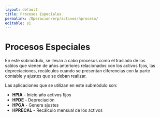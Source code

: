 ```yaml
---
layout: default
title: Procesos Especiales
permalink: /Operacion/erp/activos/hproceso/
editable: si
---
```


# Procesos Especiales

En este submódulo, se llevan a cabo procesos como el traslado de los saldos que vienen de años anteriores relacionados con los activos fijos, las depreciaciones, recálculos cuando se presentan diferencias con la parte contable y ajustes que se deban realizar.    

Las aplicaciones que se utilizan en este submódulo son:  

* **HPIA** - Inicio año activos fijos  
* **HPDE** - Depreciación  
* **HPGA** - Genera ajustes  
* **HPRECAL** - Recálculo mensual de los activos

